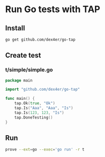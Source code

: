 # Run Go tests with TAP

## Install

```sh
go get github.com/dex4er/go-tap
```

## Create test

### t/simple/simple.go

```go
package main

import "github.com/dex4er/go-tap"

func main() {
    tap.Ok(true, "Ok")
    tap.Is("Aaa", "Aaa", "Is")
    tap.Is(123, 123, "Is")
	tap.DoneTesting()
}
```

## Run

```sh
prove --ext=go --exec='go run' -r t
```
